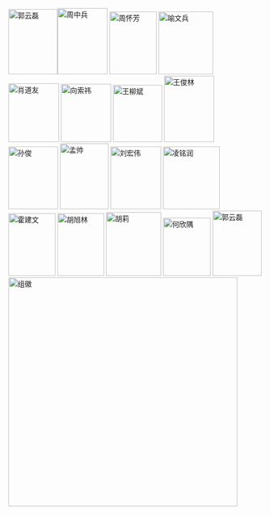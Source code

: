 <img width="97" height="129" alt="郭云磊" src="https://github.com/user-attachments/assets/63e9b1a4-3dee-4faa-9349-9e6c99908a3d" /><img width="99" height="131" alt="周中兵" src="https://github.com/user-attachments/assets/277d2824-3c93-45f1-b9ac-9d354c77042d" />
<img width="93" height="124" alt="周怀芳" src="https://github.com/user-attachments/assets/c075f0d7-ba16-4491-809f-105c61925e9d" />
<img width="108" height="124" alt="喻文兵" src="https://github.com/user-attachments/assets/053fbe69-4884-4425-ad05-15731179e70c" />
<img width="100" height="116" alt="肖道友" src="https://github.com/user-attachments/assets/e8bd84c8-ee22-4a7e-a6d1-8dec2acfc494" />
<img width="99" height="115" alt="向索祎" src="https://github.com/user-attachments/assets/531bcf0a-b8b4-4346-935b-50259ff7d4da" />
<img width="97" height="113" alt="王柳斌" src="https://github.com/user-attachments/assets/8f09f12e-0eda-43c2-b0d2-79f8c41e937e" />
<img width="99" height="131" alt="王俊林" src="https://github.com/user-attachments/assets/08c32152-2f70-46c9-a734-d6f2f69aef1d" />
<img width="98" height="124" alt="孙俊" src="https://github.com/user-attachments/assets/7eaeb688-ffd7-45d2-b98b-4d7e9e189b60" />
<img width="96" height="130" alt="孟帅" src="https://github.com/user-attachments/assets/cc05a031-1c3c-4d4c-990c-67c43f31dd89" />
<img width="100" height="124" alt="刘宏伟" src="https://github.com/user-attachments/assets/f56664dc-2bda-4291-9813-767e260e6ab0" />
<img width="112" height="124" alt="凌铭润" src="https://github.com/user-attachments/assets/ff536478-f634-46fd-84ef-6c0d7cbe7399" />
<img width="93" height="124" alt="霍建文" src="https://github.com/user-attachments/assets/69734ccd-44b5-40c7-93a8-f6f15ad8e94d" />
<img width="92" height="124" alt="胡旭林" src="https://github.com/user-attachments/assets/f16e92f8-1a74-4631-9e6b-2b9b54a024ea" />
<img width="109" height="126" alt="胡莉" src="https://github.com/user-attachments/assets/ed133d67-64ca-4323-87d5-638e5efb84a9" />
<img width="94" height="115" alt="何欣隅" src="https://github.com/user-attachments/assets/31c26e93-d595-464b-be0f-69735a357446" />
<img width="97" height="129" alt="郭云磊" src="https://github.com/user-attachments/assets/69f572ef-5887-461b-9fe0-8f42ffd9ef31" />
<img width="453" height="453" alt="组徽" src="https://github.com/user-attachments/assets/f2bede57-6649-4304-898c-689fd18ef6a0" />
